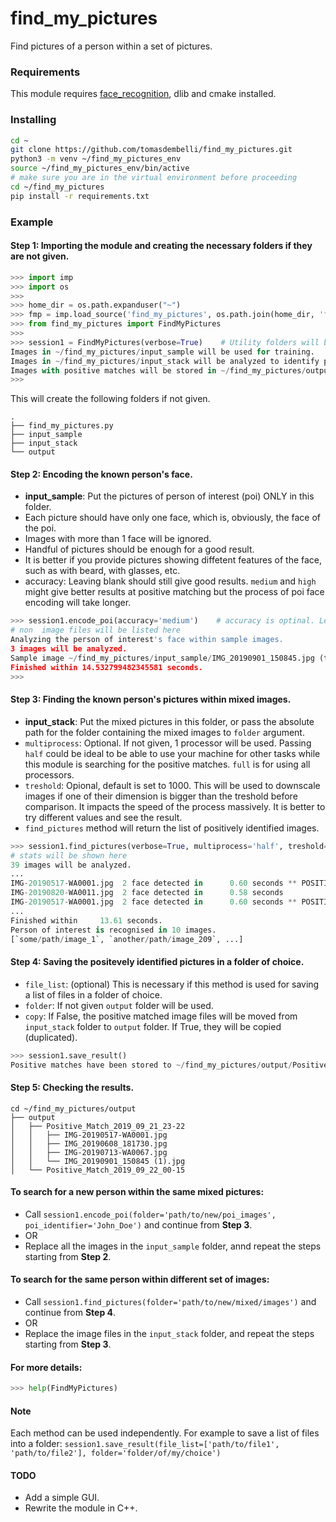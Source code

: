 # find_my_pictures
Find pictures of a person within a set of pictures. 

### Requirements
This module requires [face_recognition](https://www.google.co.uk/url?sa=t&rct=j&q=&esrc=s&source=web&cd=1&cad=rja&uact=8&ved=2ahUKEwi0qYLZuuTkAhVLQEEAHeeWBMAQFjAAegQIBhAC&url=https%3A%2F%2Fgithub.com%2Fageitgey%2Fface_recognition&usg=AOvVaw1ARIEn_v53-Z7n-ItnMaqz), dlib and cmake installed.

### Installing
```bash
cd ~
git clone https://github.com/tomasdembelli/find_my_pictures.git
python3 -m venv ~/find_my_pictures_env
source ~/find_my_pictures_env/bin/active
# make sure you are in the virtual environment before proceeding
cd ~/find_my_pictures
pip install -r requirements.txt
```

### Example
#### Step 1: Importing the module and creating the necessary folders if they are not given.
```python
>>> import imp
>>> import os
>>> 
>>> home_dir = os.path.expanduser("~")
>>> fmp = imp.load_source('find_my_pictures', os.path.join(home_dir, 'find_my_pictures/find_my_pictures.py'))
>>> from find_my_pictures import FindMyPictures
>>> 
>>> session1 = FindMyPictures(verbose=True)    # Utility folders will be initialized if not given.
Images in ~/find_my_pictures/input_sample will be used for training.
Images in ~/find_my_pictures/input_stack will be analyzed to identify person of interest.
Images with positive matches will be stored in ~/find_my_pictures/output.
>>> 
```
This will create the following folders if not given.
```
.
├── find_my_pictures.py
├── input_sample  
├── input_stack
└── output
```
#### Step 2: Encoding the known person's face.
- **input_sample**: Put the pictures of person of interest (poi) ONLY in this folder.
- Each picture should have only one face, which is, obviously, the face of the poi.
- Images with more than 1 face will be ignored.
- Handful of pictures should be enough for a good result.
- It is better if you provide pictures showing diffetent features of the face, such as with beard, with glasses, etc.
- accuracy: Leaving blank should still give good results. `medium` and `high` might give better results at positive matching but the process of poi face encoding will take longer.

```python
>>> session1.encode_poi(accuracy='medium')    # accuracy is optinal. Leaving blank will still give reasonable results.
# non  image files will be listed here
Analyzing the person of interest's face within sample images.
3 images will be analyzed.
Sample image ~/find_my_pictures/input_sample/IMG_20190901_150845.jpg (training data) can't contain more than 1 face.
Finished within 14.532799482345581 seconds.
>>> 
```
#### Step 3: Finding the known person's pictures within mixed images.
- **input_stack**: Put the mixed pictures in this folder, or pass the absolute path for the folder containing the mixed images to `folder` argument.
- `multiprocess`: Optional. If not given, 1 processor will be used. Passing `half` could be ideal to be able to use your machine for other tasks while this module is searching for the positive matches. `full` is for using all processors. 
- `treshold`: Opional, default is set to 1000. This will be used to downscale images if one of their dimension is bigger than the treshold before comparison. It impacts the speed of the process massively. It is better to try different values and see the result.
- `find_pictures` method will return the list of positively identified images.

```python
>>> session1.find_pictures(verbose=True, multiprocess='half', treshold=600)    
# stats will be shown here
39 images will be analyzed.
...
IMG-20190517-WA0001.jpg	 2 face detected in      0.60 seconds ** POSITIVE MATCH **
IMG-20190820-WA0011.jpg	 2 face detected in      0.58 seconds
IMG-20190517-WA0001.jpg	 2 face detected in      0.60 seconds ** POSITIVE MATCH **
...
Finished within     13.61 seconds.
Person of interest is recognised in 10 images.
[`some/path/image_1`, `another/path/image_209`, ...]
```
#### Step 4: Saving the positevely identified pictures in a folder of choice.
- `file_list`: (optional) This is necessary if this method is used for saving a list of files in a folder of choice.
- `folder`: If not given `output` folder will be used.
- `copy`: If False, the positive matched image files will be moved from `input_stack` folder to `output` folder. If True, they will be copied (duplicated).
```python
>>> session1.save_result()
Positive matches have been stored to ~/find_my_pictures/output/Positive_Match_2019_09_28_00:16:46.
```
#### Step 5: Checking the results.
```pash
cd ~/find_my_pictures/output
├── output
│   ├── Positive_Match_2019_09_21_23-22
│   │   ├── IMG-20190517-WA0001.jpg
│   │   ├── IMG_20190608_181730.jpg
│   │   ├── IMG-20190713-WA0067.jpg
│   │   └── IMG_20190901_150845 (1).jpg
│   └── Positive_Match_2019_09_22_00-15
```
#### To search for a new person within the same mixed pictures:
- Call `session1.encode_poi(folder='path/to/new/poi_images', poi_identifier='John_Doe')` and continue from **Step 3**.
- OR
- Replace all the images in the `input_sample` folder, annd repeat the steps starting from **Step 2**.
#### To search for the same person within different set of images:
- Call `session1.find_pictures(folder='path/to/new/mixed/images')` and continue from **Step 4**.
- OR
- Replace the image files in the `input_stack` folder, and repeat the steps starting from **Step 3**.

#### For more details:
```python
>>> help(FindMyPictures)
```
#### Note
Each method can be used independently.
For example to save a list of files into a folder:
`session1.save_result(file_list=['path/to/file1', 'path/to/file2'], folder='folder/of/my/choice')`

#### TODO
- Add a simple GUI.
- Rewrite the module in C++.
